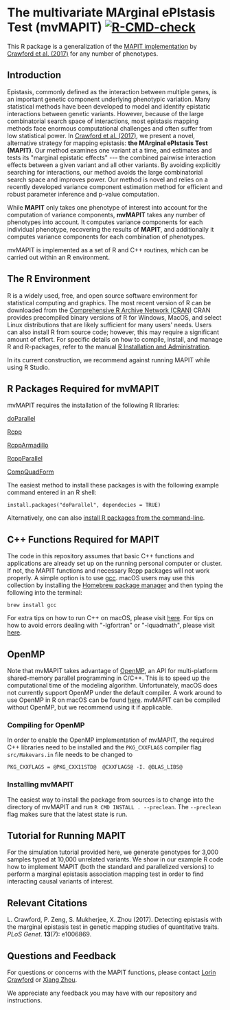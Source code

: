 # The multivariate MArginal ePIstasis Test (mvMAPIT) [![R-CMD-check](https://github.com/lcrawlab/mvMAPIT/actions/workflows/check-standard.yaml/badge.svg)](https://github.com/lcrawlab/mvMAPIT/actions/workflows/check-standard.yaml)

This R package is a generalization of the [MAPIT implementation](https://github.com/lorinanthony/MAPIT) by [Crawford et al. (2017)](http://journals.plos.org/plosgenetics/article?id=10.1371/journal.pgen.1006869) for any number of phenotypes.

## Introduction
Epistasis, commonly defined as the interaction between multiple genes, is an important genetic component underlying phenotypic variation. Many statistical methods have been developed to model and identify epistatic interactions between genetic variants.
However, because of the large combinatorial search space of interactions, most epistasis mapping methods face enormous computational challenges and often suffer from low statistical power. In [Crawford et al. (2017)](http://journals.plos.org/plosgenetics/article?id=10.1371/journal.pgen.1006869), we present a novel, alternative strategy for mapping epistasis: **the MArginal ePIstasis Test (MAPIT)**.
Our method examines one variant at a time, and estimates and tests its "marginal epistatic effects" --- the combined pairwise interaction effects between a given variant and all other variants. By avoiding explicitly searching for interactions, our method avoids the large combinatorial search space and improves power.
Our method is novel and relies on a recently developed variance component estimation method for efficient and robust parameter inference and p-value computation.

While **MAPIT** only takes one phenotype of interest into account for the computation of variance components, **mvMAPIT** takes any number of phenotypes into account. It computes variance components for each individual phenotype, recovering the results of **MAPIT**, and additionally it computes variance components for each combination of phenotypes.

mvMAPIT is implemented as a set of R and C++ routines, which can be carried out within an R environment.


## The R Environment
R is a widely used, free, and open source software environment for statistical computing and graphics. The most recent version of R can be downloaded from the
[Comprehensive R Archive Network (CRAN)](http://cran.r-project.org/)
CRAN provides precompiled binary versions of R for Windows, MacOS, and select Linux distributions that are likely sufficient for many users' needs.  Users can also install R from source code;  however, this may require a significant amount of effort.
For specific details on how to compile, install, and manage R and R-packages, refer to the manual [R Installation and Administration](http://cran.r-project.org/doc/manuals/r-release/R-admin.html).

In its current construction, we recommend against running MAPIT while using R Studio.

## R Packages Required for mvMAPIT
mvMAPIT requires the installation of the following R libraries:

[doParallel](https://cran.r-project.org/web/packages/doParallel/index.html)

[Rcpp](https://cran.r-project.org/web/packages/Rcpp/index.html)

[RcppArmadillo](https://cran.r-project.org/web/packages/RcppArmadillo/index.html)

[RcppParallel](https://cran.r-project.org/web/packages/RcppParallel/index.html)

[CompQuadForm](https://cran.r-project.org/web/packages/CompQuadForm/index.html)

The easiest method to install these packages is with the following example command entered in an R shell:

    install.packages("doParallel", dependecies = TRUE)

Alternatively, one can also [install R packages from the command-line](http://cran.r-project.org/doc/manuals/r-release/R-admin.html#Installing-packages).

## C++ Functions Required for MAPIT
The code in this repository assumes that basic C++ functions and applications are already set up on the running personal computer or cluster. If not, the MAPIT functions and necessary Rcpp packages will not work properly.
A simple option is to use [gcc](https://gcc.gnu.org/). macOS users may use this collection by installing the [Homebrew package manager](http://brew.sh/index.html) and then typing the following into the terminal:

    brew install gcc

For extra tips on how to run C++ on macOS, please visit [here](http://seananderson.ca/2013/11/18/rcpp-mavericks.html). For tips on how to avoid errors dealing with "-lgfortran" or "-lquadmath", please visit [here](http://thecoatlessprofessor.com/programming/rcpp-rcpparmadillo-and-os-x-mavericks-lgfortran-and-lquadmath-error/).

## OpenMP

Note that mvMAPIT takes advantage of [OpenMP](http://openmp.org/wp/), an API for multi-platform shared-memory parallel programming in C/C++. This is to speed up the computational time of the modeling algorithm. Unfortunately, macOS does not currently support OpenMP under the default compiler.
A work around to use OpenMP in R on macOS can be found [here](http://thecoatlessprofessor.com/programming/openmp-in-r-on-os-x/). mvMAPIT can be compiled without OpenMP, but we recommend using it if applicable.

### Compiling for OpenMP
In order to enable the OpenMP implementation of mvMAPIT, the required C++ libraries need to be installed and the `PKG_CXXFLAGS` compiler flag `src/Makevars.in` file needs to be changed to

    PKG_CXXFLAGS = @PKG_CXX11STD@  @CXXFLAGS@ -I. @BLAS_LIBS@

### Installing mvMAPIT
The easiest way to install the package from sources is to change into the directory of mvMAPIT and run `R CMD INSTALL . --preclean`. The `--preclean` flag makes sure that the latest state is run.

## Tutorial for Running MAPIT
For the simulation tutorial provided here, we generate genotypes for 3,000 samples typed at 10,000 unrelated variants. We show in our example R code how to implement MAPIT (both the standard and parallelized versions) to perform a marginal epistasis association mapping test in order to find interacting causal variants of interest.

## Relevant Citations
L. Crawford, P. Zeng, S. Mukherjee, X. Zhou (2017). Detecting epistasis with the marginal epistasis test in genetic mapping studies of quantitative traits. *PLoS Genet*. **13**(7): e1006869.

## Questions and Feedback
For questions or concerns with the MAPIT functions, please contact
[Lorin Crawford](mailto:lorin_crawford@brown.edu) or
[Xiang Zhou](mailto:xzhousph@umich.edu).

We appreciate any feedback you may have with our repository and instructions.
